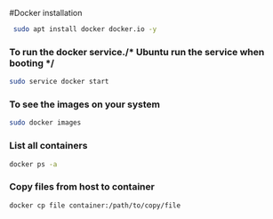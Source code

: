 #Docker installation

```sh
 sudo apt install docker docker.io -y
```
### To run the docker service./* Ubuntu run the service when booting */
```sh
sudo service docker start
```

### To see the images on your system
```sh
sudo docker images
```

### List all containers
```sh
docker ps -a
```

### Copy files from host to container
```sh
docker cp file container:/path/to/copy/file
```
